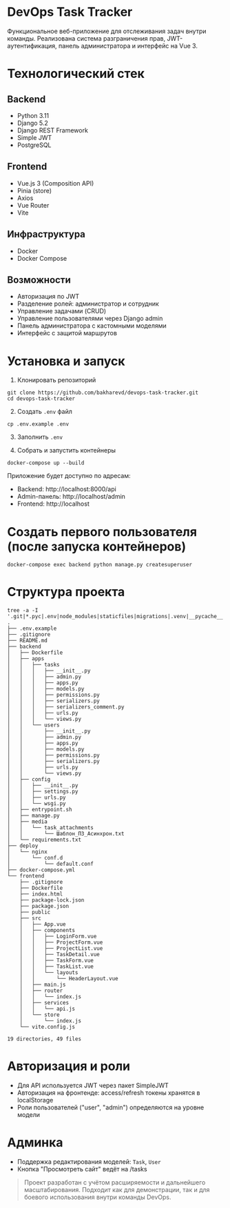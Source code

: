 # DevOps Task Tracker

Функциональное веб-приложение для отслеживания задач внутри команды. 
Реализована система разграничения прав, JWT-аутентификация, панель администратора и интерфейс на Vue 3.

# Технологический стек
## Backend
- Python 3.11
- Django 5.2
- Django REST Framework
- Simple JWT
- PostgreSQL

## Frontend
- Vue.js 3 (Composition API)
- Pinia (store)
- Axios
- Vue Router
- Vite

## Инфраструктура
- Docker
- Docker Compose

## Возможности
- Авторизация по JWT
- Разделение ролей: администратор и сотрудник
- Управление задачами (CRUD)
- Управление пользователями через Django admin
- Панель администратора с кастомными моделями
- Интерфейс с защитой маршрутов

# Установка и запуск
1. Клонировать репозиторий 
```
git clone https://github.com/bakharevd/devops-task-tracker.git
cd devops-task-tracker
```

2. Создать `.env` файл 
```
cp .env.example .env
```

3. Заполнить `.env`

4. Собрать и запустить контейнеры 
```
docker-compose up --build
```

Приложение будет доступно по адресам:
- Backend: http://localhost:8000/api
- Admin-панель: http://localhost/admin
- Frontend: http://localhost

# Создать первого пользователя (после запуска контейнеров)
```
docker-compose exec backend python manage.py createsuperuser
```

# Структура проекта
```
tree -a -I '.git|*.pyc|.env|node_modules|staticfiles|migrations|.venv|__pycache__|.idea' 
.
├── .env.example
├── .gitignore
├── README.md
├── backend
│   ├── Dockerfile
│   ├── apps
│   │   ├── tasks
│   │   │   ├── __init__.py
│   │   │   ├── admin.py
│   │   │   ├── apps.py
│   │   │   ├── models.py
│   │   │   ├── permissions.py
│   │   │   ├── serializers.py
│   │   │   ├── serializers_comment.py
│   │   │   ├── urls.py
│   │   │   └── views.py
│   │   └── users
│   │       ├── __init__.py
│   │       ├── admin.py
│   │       ├── apps.py
│   │       ├── models.py
│   │       ├── permissions.py
│   │       ├── serializers.py
│   │       ├── urls.py
│   │       └── views.py
│   ├── config
│   │   ├── __init__.py
│   │   ├── settings.py
│   │   ├── urls.py
│   │   └── wsgi.py
│   ├── entrypoint.sh
│   ├── manage.py
│   ├── media
│   │   └── task_attachments
│   │       └── Шаблон_ПЗ_Асинхрон.txt
│   └── requirements.txt
├── deploy
│   └── nginx
│       └── conf.d
│           └── default.conf
├── docker-compose.yml
└── frontend
    ├── .gitignore
    ├── Dockerfile
    ├── index.html
    ├── package-lock.json
    ├── package.json
    ├── public
    ├── src
    │   ├── App.vue
    │   ├── components
    │   │   ├── LoginForm.vue
    │   │   ├── ProjectForm.vue
    │   │   ├── ProjectList.vue
    │   │   ├── TaskDetail.vue
    │   │   ├── TaskForm.vue
    │   │   ├── TaskList.vue
    │   │   └── layouts
    │   │       └── HeaderLayout.vue
    │   ├── main.js
    │   ├── router
    │   │   └── index.js
    │   ├── services
    │   │   └── api.js
    │   └── store
    │       └── index.js
    └── vite.config.js

19 directories, 49 files

```

# Авторизация и роли
- Для API используется JWT через пакет SimpleJWT
- Авторизация на фронтенде: access/refresh токены хранятся в localStorage
- Роли пользователей ("user", "admin") определяются на уровне модели

# Админка
- Поддержка редактирования моделей: `Task`, `User`
- Кнопка "Просмотреть сайт" ведёт на /tasks

> Проект разработан с учётом расширяемости и дальнейшего масштабирования. Подходит как для демонстрации, так и для боевого использования внутри команды DevOps.


